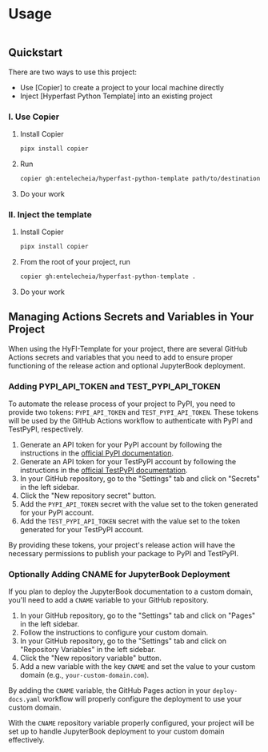 # Usage

```{lastupdate} |lastupdate|

```

## Quickstart

There are two ways to use this project:

- Use [Copier] to create a project to your local machine directly
- Inject [Hyperfast Python Template] into an existing project

### I. Use Copier

1. Install Copier
   ```bash
   pipx install copier
   ```
2. Run
   ```bash
   copier gh:entelecheia/hyperfast-python-template path/to/destination
   ```
3. Do your work

### II. Inject the template

1. Install Copier
   ```bash
   pipx install copier
   ```
2. From the root of your project, run
   ```bash
   copier gh:entelecheia/hyperfast-python-template .
   ```
3. Do your work

## Managing Actions Secrets and Variables in Your Project

When using the HyFI-Template for your project, there are several GitHub Actions secrets and variables that you need to add to ensure proper functioning of the release action and optional JupyterBook deployment.

### Adding PYPI_API_TOKEN and TEST_PYPI_API_TOKEN

To automate the release process of your project to PyPI, you need to provide two tokens: `PYPI_API_TOKEN` and `TEST_PYPI_API_TOKEN`. These tokens will be used by the GitHub Actions workflow to authenticate with PyPI and TestPyPI, respectively.

1. Generate an API token for your PyPI account by following the instructions in the [official PyPI documentation](https://pypi.org/manage/account/token/).
2. Generate an API token for your TestPyPI account by following the instructions in the [official TestPyPI documentation](https://test.pypi.org/manage/account/token/).
3. In your GitHub repository, go to the "Settings" tab and click on "Secrets" in the left sidebar.
4. Click the "New repository secret" button.
5. Add the `PYPI_API_TOKEN` secret with the value set to the token generated for your PyPI account.
6. Add the `TEST_PYPI_API_TOKEN` secret with the value set to the token generated for your TestPyPI account.

By providing these tokens, your project's release action will have the necessary permissions to publish your package to PyPI and TestPyPI.

### Optionally Adding CNAME for JupyterBook Deployment

If you plan to deploy the JupyterBook documentation to a custom domain, you'll need to add a `CNAME` variable to your GitHub repository.

1. In your GitHub repository, go to the "Settings" tab and click on "Pages" in the left sidebar.
2. Follow the instructions to configure your custom domain.
3. In your GitHub repository, go to the "Settings" tab and click on "Repository Variables" in the left sidebar.
4. Click the "New repository variable" button.
5. Add a new variable with the key `CNAME` and set the value to your custom domain (e.g., `your-custom-domain.com`).

By adding the `CNAME` variable, the GitHub Pages action in your `deploy-docs.yaml` workflow will properly configure the deployment to use your custom domain.

With the `CNAME` repository variable properly configured, your project will be set up to handle JupyterBook deployment to your custom domain effectively.

